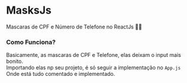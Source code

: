 # MasksJs
Mascaras de CPF e Número de Telefone no ReactJs 👺👹

### Como Funciona?
Basicamente, as mascaras de CPF e Telefone, elas deixam o input mais bonito.  
Importando elas np seu projeto, é só seguir a implementação no ` App.js `  
Onde está tudo comentado e implementado.
